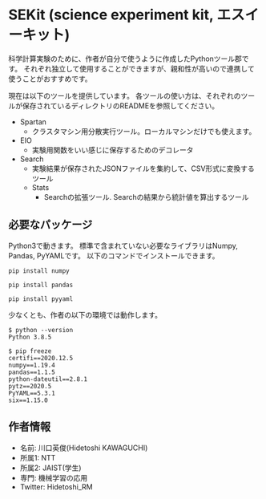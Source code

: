 # SEKit (science experiment kit, エスイーキット)
科学計算実験のために、作者が自分で使うように作成したPythonツール郡です。
それぞれ独立して使用することができますが、親和性が高いので連携して使うことがおすすめです。

現在は以下のツールを提供しています。
各ツールの使い方は、それぞれのツールが保存されているディレクトリのREADMEを参照してください。
- Spartan
  - クラスタマシン用分散実行ツール。ローカルマシンだけでも使えます。
- EIO
  - 実験用関数をいい感じに保存するためのデコレータ
- Search
  - 実験結果が保存されたJSONファイルを集約して、CSV形式に変換するツール
  - Stats
    - Searchの拡張ツール. Searchの結果から統計値を算出するツール

## 必要なパッケージ
Python3で動きます。
標準で含まれていない必要なライブラリはNumpy, Pandas, PyYAMLです。
以下のコマンドでインストールできます。
```
pip install numpy
```
```
pip install pandas
```
```
pip install pyyaml
```

少なくとも、作者の以下の環境では動作します。
```
$ python --version
Python 3.8.5
```
```
$ pip freeze
certifi==2020.12.5
numpy==1.19.4
pandas==1.1.5
python-dateutil==2.8.1
pytz==2020.5
PyYAML==5.3.1
six==1.15.0
```


## 作者情報
- 名前: 川口英俊(Hidetoshi KAWAGUCHI)
- 所属1: NTT
- 所属2: JAIST(学生)
- 専門: 機械学習の応用
- Twitter: Hidetoshi_RM
